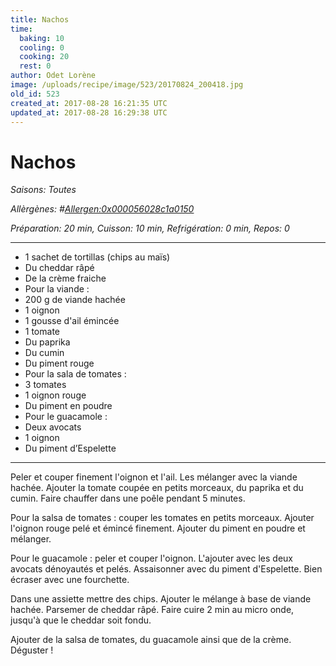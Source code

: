 ```yaml
---
title: Nachos
time:
  baking: 10
  cooling: 0
  cooking: 20
  rest: 0
author: Odet Lorène
image: /uploads/recipe/image/523/20170824_200418.jpg
old_id: 523
created_at: 2017-08-28 16:21:35 UTC
updated_at: 2017-08-28 16:29:38 UTC
---
```


# Nachos



*Saisons: Toutes*

*Allèrgènes: #<Allergen:0x000056028c1a0150>*

*Préparation: 20 min, Cuisson: 10 min, Refrigération: 0 min, Repos: 0*

---

- 1 sachet de tortillas (chips au maïs)
- Du cheddar râpé
- De la crème fraiche 
- Pour la viande : 
- 200 g de viande hachée
- 1 oignon
- 1 gousse d'ail émincée
- 1 tomate
- Du paprika
- Du cumin
- Du piment rouge
- Pour la sala de tomates :
- 3 tomates
- 1 oignon rouge
- Du piment en poudre
- Pour le guacamole :
- Deux avocats
- 1 oignon
- Du piment d’Espelette

---

Peler et couper finement l'oignon et l'ail. Les mélanger avec la viande hachée. Ajouter la tomate coupée en petits morceaux, du paprika et du cumin. Faire chauffer dans une poêle pendant 5 minutes.

Pour la salsa de tomates : couper les tomates en petits morceaux. Ajouter l'oignon rouge pelé et émincé finement. Ajouter du piment en poudre et mélanger.

Pour le guacamole : peler et couper l'oignon. L'ajouter avec les deux avocats dénoyautés et pelés. Assaisonner avec du piment d'Espelette. Bien écraser avec une fourchette.

Dans une assiette mettre des chips. Ajouter le mélange à base de viande hachée. Parsemer de cheddar râpé. Faire cuire 2 min au micro onde, jusqu'à que le cheddar soit fondu.

Ajouter de la salsa de tomates, du guacamole ainsi que de la crème. Déguster !
